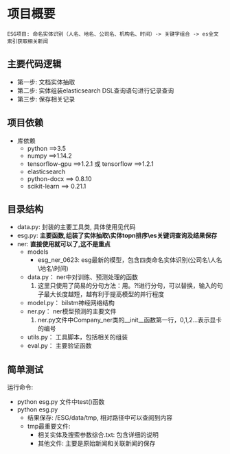 # 项目概要
    ESG项目: 命名实体识别（人名、地名、公司名、机构名、时间）-> 关键字组合 -> es全文索引获取相关新闻

## 主要代码逻辑

- 第一步: 文档实体抽取
- 第二步: 实体组装elasticsearch DSL查询语句进行记录查询
- 第三步: 保存相关记录

## 项目依赖
- 库依赖
    - python ==>3.5
    - numpy ==>1.14.2
    - tensorflow-gpu ==>1.2.1 或 tensorflow ==>1.2.1
    - elasticsearch 
    - python-docx ==> 0.8.10   
    - scikit-learn ==> 0.21.1

## 目录结构

- data.py: 封装的主要工具类, 具体使用见代码
- esg.py: **主要函数,组装了实体抽取\实体topn排序\es关键词查询及结果保存**
- ner: **直接使用就可以了,这不是重点**
    - models
        - esg_ner_0623: esg最新的模型，包含四类命名实体识别(公司名\人名\地名\时间)
    - data.py： ner中对训练、预测处理的函数
        1. 这里只使用了简易的分句方法：用。?!进行分句，可以替换，输入的句子最大长度越短，越有利于提高模型的并行程度
    - model.py： bilstm神经网络结构
    - ner.py： ner模型预测的主要文件
        1. ner.py文件中Company_ner类的__init__函数第一行，0,1,2...表示显卡的编号
    - utils.py： 工具脚本，包括相关的组装
    - eval.py： 主要验证函数

## 简单测试

运行命令:
- python esg.py 文件中test()函数
- python esg.py 
    - 结果保存: /ESG/data/tmp, 相对路径中可以查阅到内容
    - tmp最重要文件:
        - 相关实体及搜索参数综合.txt: 包含详细的说明
        - 其他文件: 主要是原始新闻和关联新闻的保存

